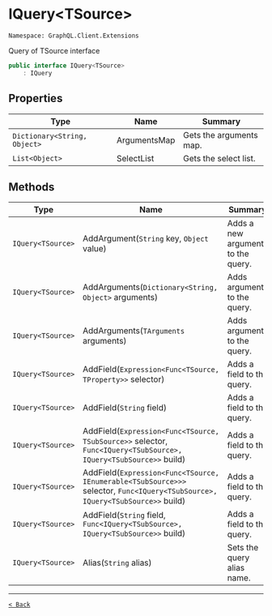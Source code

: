 # IQuery&lt;TSource&gt;

`Namespace: GraphQL.Client.Extensions`

Query of TSource interface

```csharp
public interface IQuery<TSource>
    : IQuery
```

## Properties

| Type | Name | Summary |
| --- | --- | --- |
| `Dictionary<String, Object>` | ArgumentsMap | Gets the arguments map. |
| `List<Object>` | SelectList | Gets the select list. |

## Methods

| Type | Name | Summary |
| --- | --- | --- |
| `IQuery<TSource>` | AddArgument(`String` key, `Object` value) | Adds a new argument to the query. |
| `IQuery<TSource>` | AddArguments(`Dictionary<String, Object>` arguments) | Adds arguments to the query. |
| `IQuery<TSource>` | AddArguments(`TArguments` arguments) | Adds arguments to the query. |
| `IQuery<TSource>` | AddField(`Expression<Func<TSource, TProperty>>` selector) | Adds a field to the query. |
| `IQuery<TSource>` | AddField(`String` field) | Adds a field to the query. |
| `IQuery<TSource>` | AddField(`Expression<Func<TSource, TSubSource>>` selector, `Func<IQuery<TSubSource>, IQuery<TSubSource>>` build) | Adds a field to the query. |
| `IQuery<TSource>` | AddField(`Expression<Func<TSource, IEnumerable<TSubSource>>>` selector, `Func<IQuery<TSubSource>, IQuery<TSubSource>>` build) | Adds a field to the query. |
| `IQuery<TSource>` | AddField(`String` field, `Func<IQuery<TSubSource>, IQuery<TSubSource>>` build) | Adds a field to the query. |
| `IQuery<TSource>` | Alias(`String` alias) | Sets the query alias name. |

---

[`< Back`](../)
